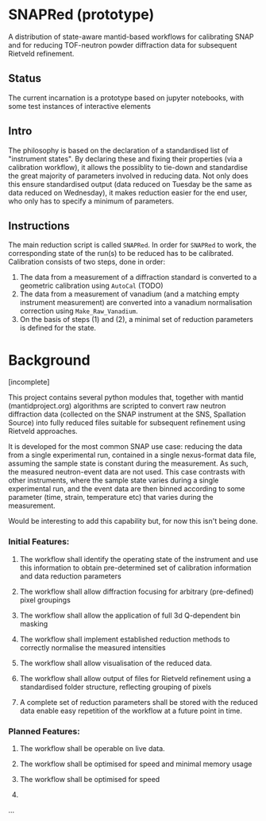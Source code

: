 # SNAPRed (prototype)
A distribution of state-aware mantid-based workflows for calibrating SNAP and for reducing TOF-neutron powder diffraction data for subsequent Rietveld refinement. 

## Status

The current incarnation is a prototype based on jupyter notebooks, with some test instances of interactive elements

## Intro

The philosophy is based on the declaration of a standardised list of "instrument states". By declaring these and fixing their properties (via a calibration workflow), it allows the possiblity to tie-down and standardise the great majority of parameters involved in reducing data. Not only does this ensure standardised output (data reduced on Tuesday be the same as data reduced on Wednesday), it makes reduction easier for the end user, who only has to specify a minimum of parameters.

## Instructions

The main reduction script is called `SNAPRed`. In order for `SNAPRed` to work, the corresponding state of the run(s) to be reduced has to be calibrated. Calibration consists of two steps, done in order: 

1) The data from a measurement of a diffraction standard is converted to a geometric calibration using `AutoCal` (TODO)
2) The data from a measurement of vanadium (and a matching empty instrument measurement) are converted into a vanadium normalisation correction using `Make_Raw_Vanadium`.
3) On the basis of steps (1) and (2), a minimal set of reduction parameters is defined for the state. 


# Background

\[incomplete\]

This project contains several python modules that, together with mantid (mantidproject.org) algorithms are scripted to convert raw neutron diffraction data (collected on the SNAP instrument at the SNS, Spallation Source) into fully reduced files suitable for subsequent refinement using Rietveld approaches.

It is developed for the most common SNAP use case: reducing the data from a single experimental run, contained in a single nexus-format data file, assuming the sample state is constant during the measurement. As such, the measured neutron-event data are not used. This case contrasts with other instruments, where the sample state varies during a single experimental run, and the event data are then binned according to some parameter (time, strain, temperature etc) that varies during the measurement. 

Would be interesting to add this capability but, for now this isn't being done.

### Initial Features: 

1) The workflow shall identify the operating state of the instrument and use this information to obtain pre-determined set of calibration information and data reduction parameters

2) The workflow shall allow diffraction focusing for arbitrary (pre-defined) pixel groupings

3) The workflow shall allow the application of full 3d Q-dependent bin masking

4) The workflow shall implement established reduction methods to correctly normalise the measured intensities

5) The workflow shall allow visualisation of the reduced data.

5) The workflow shall allow output of files for Rietveld refinement using a standardised folder structure, reflecting grouping of pixels

6) A complete set of reduction parameters shall be stored with the reduced data enable easy repetition of the workflow at a future point in time. 

### Planned Features:

1) The workflow shall be operable on live data.

2) The workflow shall be optimised for speed and minimal memory usage

3) The workflow shall be optimised for speed

4) 

...
